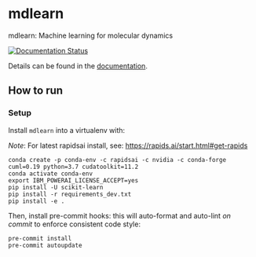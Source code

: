# mdlearn

mdlearn: Machine learning for molecular dynamics

[![Documentation Status](https://readthedocs.org/projects/mdlearn/badge/?version=latest)](https://mdlearn.readthedocs.io/en/latest/?badge=latest)

Details can be found in the [documentation](https://mdlearn.readthedocs.io/en/latest/).

## How to run

### Setup

Install `mdlearn` into a virtualenv with:

*Note*: For latest rapidsai install, see:  https://rapids.ai/start.html#get-rapids
```
conda create -p conda-env -c rapidsai -c nvidia -c conda-forge cuml=0.19 python=3.7 cudatoolkit=11.2
conda activate conda-env
export IBM_POWERAI_LICENSE_ACCEPT=yes
pip install -U scikit-learn
pip install -r requirements_dev.txt
pip install -e .
```

Then, install pre-commit hooks: this will auto-format and auto-lint _on commit_ to enforce consistent code style:

```
pre-commit install
pre-commit autoupdate
```


